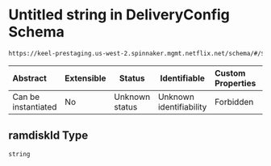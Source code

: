 # Untitled string in DeliveryConfig Schema

```txt
https://keel-prestaging.us-west-2.spinnaker.mgmt.netflix.net/schema/#/$defs/LaunchConfigurationSpec/properties/ramdiskId
```




| Abstract            | Extensible | Status         | Identifiable            | Custom Properties | Additional Properties | Access Restrictions | Defined In                                                    |
| :------------------ | ---------- | -------------- | ----------------------- | :---------------- | --------------------- | ------------------- | ------------------------------------------------------------- |
| Can be instantiated | No         | Unknown status | Unknown identifiability | Forbidden         | Allowed               | none                | [keel.schema.json\*](keel.schema.json "open original schema") |

## ramdiskId Type

`string`
